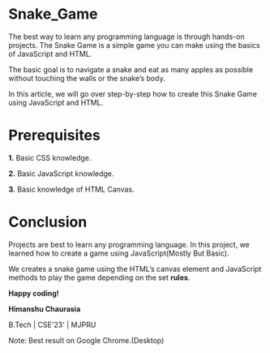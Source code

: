 # Snake_Game
The best way to learn any programming language is through hands-on projects. The Snake Game is a simple game you can make using the basics of JavaScript and HTML.

The basic goal is to navigate a snake and eat as many apples as possible without touching the walls or the snake’s body.

In this article, we will go over step-by-step how to create this Snake Game using JavaScript and HTML.


# **Prerequisites**
**1.**  Basic CSS knowledge.

**2.**  Basic JavaScript knowledge.

**3.**  Basic knowledge of HTML Canvas.

# Conclusion
Projects are best to learn any programming language. In this project, we learned how to create a game using JavaScript(Mostly But Basic).

We creates a snake game using the HTML’s canvas element and JavaScript methods to play the game depending on the set **rules**.



**Happy coding!**

**Himanshu Chaurasia**

B.Tech | CSE'23' | MJPRU

Note:
Best result on Google Chrome.(Desktop)
